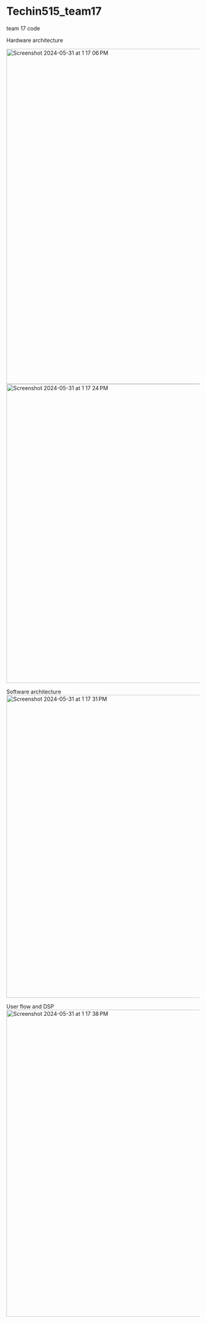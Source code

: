 # Techin515_team17
team 17 code

Hardware architecture

<img width="873" alt="Screenshot 2024-05-31 at 1 17 06 PM" src="https://github.com/cguoo0/Techin515_team17/assets/148395285/fbb12934-d6b4-47fc-98bc-b797f624c341">

<img width="779" alt="Screenshot 2024-05-31 at 1 17 24 PM" src="https://github.com/cguoo0/Techin515_team17/assets/148395285/ff2d2a85-5730-490c-9f59-46fcfd22ddad">

Software architecture
<img width="789" alt="Screenshot 2024-05-31 at 1 17 31 PM" src="https://github.com/cguoo0/Techin515_team17/assets/148395285/c771d260-b7a0-4377-aeb4-6e039801a1c9">

 User flow and DSP
 <img width="800" alt="Screenshot 2024-05-31 at 1 17 38 PM" src="https://github.com/cguoo0/Techin515_team17/assets/148395285/db958e82-e731-4727-bbde-1eb6e7656232">
